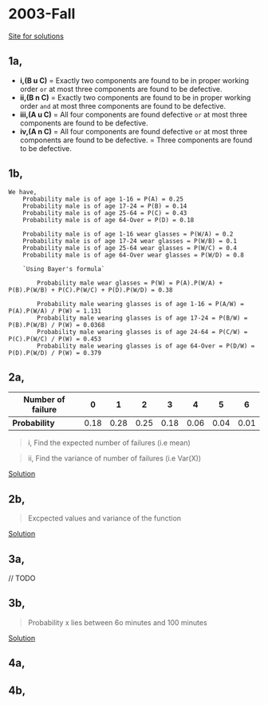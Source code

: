 # 2003-Fall

[Site for solutions](https://pqtsolutions.alsongarbuja.repl.co/)

## 1a,

- **i,(B u C)** = Exactly two components are found to be in proper working order `or` at most three components are found to be defective.
- **ii,(B n C)** = Exactly two components are found to be in proper working order `and` at most three components are found to be defective.
- **iii,(A u C)** = All four components are found defective `or` at most three components are found to be defective.
- **iv,(A n C)** = All four components are found defective `or` at most three components are found to be defective. = Three components are found to be defective.

## 1b,

    We have,
        Probability male is of age 1-16 = P(A) = 0.25
        Probability male is of age 17-24 = P(B) = 0.14
        Probability male is of age 25-64 = P(C) = 0.43
        Probability male is of age 64-Over = P(D) = 0.18

        Probability male is of age 1-16 wear glasses = P(W/A) = 0.2
        Probability male is of age 17-24 wear glasses = P(W/B) = 0.1
        Probability male is of age 25-64 wear glasses = P(W/C) = 0.4
        Probability male is of age 64-Over wear glasses = P(W/D) = 0.8

        `Using Bayer's formula`

            Probability male wear glasses = P(W) = P(A).P(W/A) + P(B).P(W/B) + P(C).P(W/C) + P(D).P(W/D) = 0.38

            Probability male wearing glasses is of age 1-16 = P(A/W) = P(A).P(W/A) / P(W) = 1.131
            Probability male wearing glasses is of age 17-24 = P(B/W) = P(B).P(W/B) / P(W) = 0.0368
            Probability male wearing glasses is of age 24-64 = P(C/W) = P(C).P(W/C) / P(W) = 0.453
            Probability male wearing glasses is of age 64-Over = P(D/W) = P(D).P(W/D) / P(W) = 0.379

## 2a,

|**Number of failure**|0|1|2|3|4|5|6|
|--|--|--|--|--|--|--|--|
|**Probability**|0.18|0.28|0.25|0.18|0.06|0.04|0.01|

>i, Find the expected number of failures (i.e mean)

>ii, Find the variance of number of failures (i.e Var(X))

[Solution](https://pqtsolutions.alsongarbuja.repl.co/2003-Fall/question2a.html)

## 2b,

>Excpected values and variance of the function

[Solution](https://pqtsolutions.alsongarbuja.repl.co/2003-Fall/question2b.html)

## 3a,

// TODO

## 3b,

>Probability x lies between 6o minutes and 100 minutes

[Solution](https://pqtsolutions.alsongarbuja.repl.co/2003-Fall/question3b.html)

## 4a,


## 4b,

